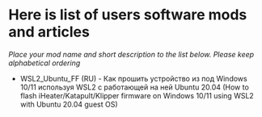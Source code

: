 # Here is list of users software mods and articles

_Place your mod name and short description to the list below.
Please keep alphabetical ordering_

  * WSL2_Ubuntu_FF (RU) - Как прошить устройство из под Windows 10/11 используя WSL2 с работающей на ней Ubuntu 20.04 (How to flash iHeater/Katapult/Klipper firmware on Windows 10/11 using WSL2 with Ubuntu 20.04 guest OS)


